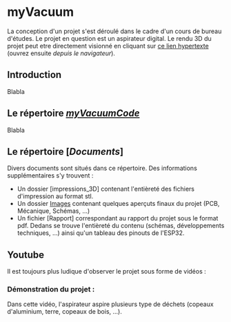 # myVacuum
La conception d'un projet s'est déroulé dans le cadre d'un cours de bureau d'études. Le projet en question est un aspirateur digital. 
Le rendu 3D du projet peut etre directement visionné en cliquant sur [ce lien hypertexte](https://a360.co/3LSl4pl) (ouvrez ensuite *depuis le navigateur*).

## Introduction
Blabla

## Le répertoire [*myVacuumCode*](https://github.com/DavideDiVenti/myVacuum/tree/main/myVacuumCode)
Blabla

## Le répertoire [*Documents*]
Divers documents sont situés dans ce répertoire. Des informations supplémentaires s'y trouvent :
* Un dossier [impressions_3D] contenant l'entièreté des fichiers d'impression au format stl. 
* Un dossier [Images](https://github.com/DavideDiVenti/myVacuum/tree/main/Documents/Images) contenant quelques aperçuts finaux du projet (PCB, Mécanique, Schémas, ...)
* Un fichier [Rapport] correspondant au rapport du projet sous le format pdf. Dedans se trouve l'entièreté du contenu (schémas, développements techniques, ...) ainsi qu'un tableau des pinouts de l'ESP32.

## Youtube
Il est toujours plus ludique d'observer le projet sous forme de vidéos :

### Démonstration du projet :
Dans cette vidéo, l'aspirateur aspire plusieurs type de déchets (copeaux d'aluminium, terre, copeaux de bois, ...).
